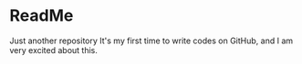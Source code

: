 # ReadMe
Just another repository
It's my first time to write codes on GitHub, and I am very excited about this.
